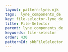 ```yaml
---
layout: pattern-lyne.njk
tags:  lyne_components_de
key: file-selector-lyne_de
title: File-Selector
parent: lyne_components_de
keywords: file-selector
order: 430
patternId: sbbFileSelector
---
```

